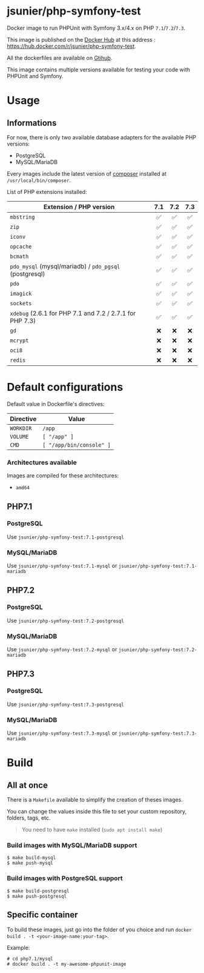 # jsunier/php-symfony-test

Docker image to run PHPUnit with Symfony 3.x/4.x on PHP `7.1`/`7.2`/`7.3`.

This image is published on the [Docker Hub](https://hub.docker.com) at this address : https://hub.docker.com/r/jsunier/php-symfony-test.

All the dockerfiles are available on [Gtihub](https://github.com/jsunier/php-symfony-test).

This image contains multiple versions available for testing your code with PHPUnit and Symfony.

# Usage

## Informations

For now, there is only two available database adapters for the available PHP versions:

* PostgreSQL
* MySQL/MariaDB

Every images include the latest version of [composer](https://getcomposer.org) installed at `/usr/local/bin/composer`.

List of PHP extensions installed:

| Extension / PHP version                                 |  7.1  |  7.2  |  7.3  |
| ------------------------------------------------------- | :---: | :---: | :---: |
| `mbstring`                                              |   ✅   |   ✅   |   ✅   |
| `zip`                                                   |   ✅   |   ✅   |   ✅   |
| `iconv`                                                 |   ✅   |   ✅   |   ✅   |
| `opcache`                                               |   ✅   |   ✅   |   ✅   |
| `bcmath`                                                |   ✅   |   ✅   |   ✅   |
| `pdo_mysql` (mysql/mariadb) / `pdo_pgsql` (postgresql)  |   ✅   |   ✅   |   ✅   |
| `pdo`                                                   |   ✅   |   ✅   |   ✅   |
| `imagick`                                               |   ✅   |   ✅   |   ✅   |
| `sockets`                                               |   ✅   |   ✅   |   ✅   |
| `xdebug` (2.6.1 for PHP 7.1 and 7.2 / 2.7.1 for PHP 7.3)|   ✅   |   ✅   |   ✅   |
| `gd`                                                    |   ❌   |   ❌   |   ❌   |
| `mcrypt`                                                |   ❌   |   ❌   |   ❌   |
| `oci8`                                                  |   ❌   |   ❌   |   ❌   |
| `redis`                                                 |   ❌   |   ❌   |   ❌   |

# Default configurations

Default value in Dockerfile's directives:

| Directive | Value                    |
| --------- | ------------------------ |
| `WORKDIR` | `/app`                   |
| `VOLUME`  | `[ "/app" ]`             |
| `CMD`     | `[ "/app/bin/console" ]` |

### Architectures available

Images are compiled for these architectures:

* `amd64`

## PHP7.1

### PostgreSQL

Use `jsunier/php-symfony-test:7.1-postgresql`

### MySQL/MariaDB

Use `jsunier/php-symfony-test:7.1-mysql` or `jsunier/php-symfony-test:7.1-mariadb`

## PHP7.2

### PostgreSQL

Use `jsunier/php-symfony-test:7.2-postgresql`

### MySQL/MariaDB

Use `jsunier/php-symfony-test:7.2-mysql` or `jsunier/php-symfony-test:7.2-mariadb`

## PHP7.3

### PostgreSQL

Use `jsunier/php-symfony-test:7.3-postgresql`

### MySQL/MariaDB

Use `jsunier/php-symfony-test:7.3-mysql` or `jsunier/php-symfony-test:7.3-mariadb`

# Build

## All at once

There is a `Makefile` available to simplify the creation of theses images.

You can change the values inside this file to set your custom repository, folders, tags, etc.

> You need to have `make` installed (`sudo apt install make`)

### Build images with MySQL/MariaDB support

```
$ make build-mysql
$ make push-mysql
```

### Build images with PostgreSQL support

```
$ make build-postgresql
$ make push-postgresql
```

## Specific container

To build these images, just go into the folder of you choice and run `docker build . -t <your-image-name:your-tag>`.

Example:
```
# cd php7.1/mysql
# docker build . -t my-awesome-phpunit-image
```
